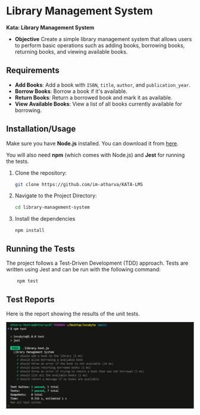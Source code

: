 # Library Management System

**Kata: Library Management System**

- **Objective**
  Create a simple library management system that allows users to perform basic operations
  such as adding books, borrowing books, returning books, and viewing available books.

## Requirements

- **Add Books**: Add a book with `ISBN`, `title`, `author`, and `publication_year`.
- **Borrow Books**: Borrow a book if it's available.
- **Return Books**: Return a borrowed book and mark it as available.
- **View Available Books**: View a list of all books currently available for borrowing.

## Installation/Usage

Make sure you have **Node.js** installed. You can download it from [here](https://nodejs.org/).

You will also need **npm** (which comes with Node.js) and **Jest** for running the tests.

1. Clone the repository:
   ```bash
   git clone https://github.com/im-atharva/KATA-LMS
   ```
2. Navigate to the Project Directory:
   ```bash
   cd library-management-system
   ```
3. Install the dependencies
   ```
   npm install
   ```

## Running the Tests

The project follows a Test-Driven Development (TDD) approach. Tests are written using Jest and can be run with the following command:

```
    npm test
```

## Test Reports

Here is the report showing the results of the unit tests.

![Test Report](./testResult.png)
